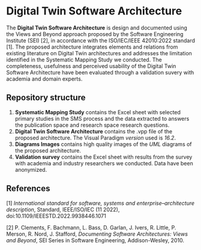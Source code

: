 # Digital Twin Software Architecture

The **Digital Twin Software Architecture** is design and documented using the Views and Beyond approach proposed by the Software Engineering Institute (SEI) [2], in accordance with the ISO/IEC/IEEE 42010:2022 standard [1]. 
The proposed architecture integrates elements and relations from existing literature on Digital Twin architectures and addresses the limitation identified in the Systematic Mapping Study we conducted. 
The completeness, usefulness and perceived usability of the Digital Twin Software Architecture have been evaluated through a validation suvery with academia and domain experts. 



## Repository structure
1. **Systematic Mapping Study** contains the Excel sheet with selected primary studies in the SMS process and the data extracted to answers the publication space and research space research questions.
2. **Digital Twin Software Architecture** contains the .vpp file of the proposed architecture. The Visual Paradigm *version* used is *16.2*. 
3. **Diagrams Images** contains high quality images of the *UML* diagrams of the proposed architecture. 
4. **Validation survey** contains the Excel sheet with results from the survey with academia and industry researchers we conducted. Data have been anonymized.  

## References 

[1] *International standard for software, systems and enterprise–architecture description*, Standard, IEEE/ISO/IEC (11 2022), doi:10.1109/IEEESTD.2022.9938446.1071

[2] P. Clements, F. Bachmann, L. Bass, D. Garlan, J. Ivers, R. Little, P. Merson, R. Nord, J. Stafford, *Documenting Software Architectures: Views and Beyond*, SEI Series in Software Engineering, Addison-Wesley, 2010.
